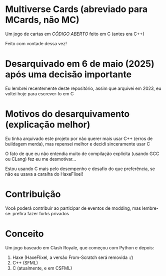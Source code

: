 # Multiverse Cards (abreviado para MCards, não MC)
Um jogo de cartas em _*CÓDIGO ABERTO*_ feito em C (antes era C++)

Feito com vontade dessa vez!

# Desarquivado em 6 de maio (2025) após uma decisão importante
Eu lembrei recentemente deste repositório, assim que arquivei em 2023, eu voltei hoje para escrever-lo em C

# Motivos do desarquivamento (explicação melhor)
Eu tinha arquivado este projeto por não querer mais usar C++ (erros de buildagem merda), mas repensei melhor e decidi sinceramente usar C

O fato de que eu não entendia muito de compilação explícita (usando GCC ou CLang) fez eu me desmotivar...

Estou usando C mais pelo desempenho e desafio do que preferência, se não eu usava a caralha do HaxeFlixel!

# Contribuição
Você poderá contribuir ao participar de eventos de modding, mas lembre-se: prefira fazer forks privados

# Conceito
Um jogo baseado em Clash Royale, que começou com Python e depois:

1. Haxe (HaxeFlixel, a versão From-Scratch será removida :/)
2. C++ (SFML)
3. C (atualmente, e em CSFML)
